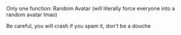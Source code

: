 Only one function: Random Avatar (will literally force everyone into a random avatar lmao)

Be careful, you will crash if you spam it, don't be a douche
